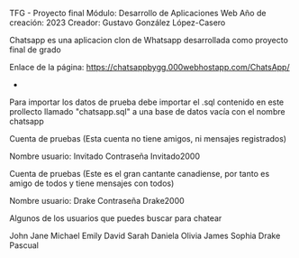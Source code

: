 TFG - Proyecto final
Módulo: Desarrollo de Aplicaciones Web
Año de creación: 2023
Creador: Gustavo González López-Casero

Chatsapp es una aplicacion clon de Whatsapp desarrollada como proyecto final de grado

Enlace de la página: 
https://chatsappbygg.000webhostapp.com/ChatsApp/


*
Para importar los datos de prueba debe importar el .sql contenido en este prollecto llamado "chatsapp.sql" a una base de datos vacía con el nombre chatsapp


Cuenta de pruebas (Esta cuenta no tiene amigos, ni mensajes registrados)

Nombre usuario: Invitado
Contraseña Invitado2000

Cuenta de pruebas (Este es el gran cantante canadiense, por tanto es amigo de todos y tiene mensajes con todos)

Nombre usuario: Drake
Contraseña Drake2000

Algunos de los usuarios que puedes buscar para chatear

John
Jane
Michael
Emily
David
Sarah
Daniela
Olivia
James
Sophia
Drake
Pascual

